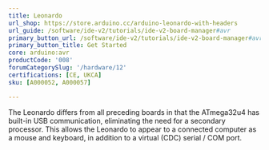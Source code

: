 ```yaml
---
title: Leonardo
url_shop: https://store.arduino.cc/arduino-leonardo-with-headers
url_guide: /software/ide-v2/tutorials/ide-v2-board-manager#avr
primary_button_url: /software/ide-v2/tutorials/ide-v2-board-manager#avr
primary_button_title: Get Started
core: arduino:avr
productCode: '008'
forumCategorySlug: '/hardware/12'
certifications: [CE, UKCA]
sku: [A000052, A000057]

---
```


The Leonardo differs from all preceding boards in that the ATmega32u4 has built-in USB communication, eliminating the need for a secondary processor. This allows the Leonardo to appear to a connected computer as a mouse and keyboard, in addition to a virtual (CDC) serial / COM port.